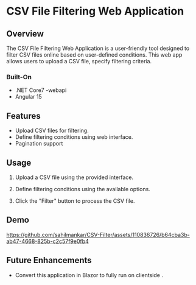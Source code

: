 
# CSV File Filtering Web Application

## Overview

The CSV File Filtering Web Application is a user-friendly tool designed to filter CSV files online based on user-defined conditions. This web app allows users to upload a CSV file, specify filtering criteria.

### Built-On
- .NET Core7 -webapi
-  Angular 15
## Features

- Upload CSV files for filtering.
- Define  filtering conditions using  web interface.
- Pagination support


## Usage

1. Upload a CSV file using the provided interface.

2. Define filtering conditions using the available options.

3. Click the "Filter" button to process the CSV file.

## Demo


https://github.com/sahilmankar/CSV-Filter/assets/110836726/b64cba3b-ab47-4668-825b-c2c57f9e0fb4



## Future Enhancements

- Convert this application in Blazor to  fully run on clientside .
 
